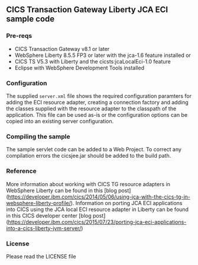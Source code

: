 ## CICS Transaction Gateway Liberty JCA ECI sample code

### Pre-reqs
* CICS Transaction Gateway v8.1 or later
* WebSphere Liberty 8.5.5 FP3 or later with the jca-1.6 feature installed or
* CICS TS V5.3 with Liberty and the cicsts:jcaLocalEci-1.0 feature
* Eclipse with WebSphere Development Tools installed

### Configuration
The supplied `server.xml` file shows the required configuration paramters for adding the ECI resource adapter, creating a connection factory and adding the classes supplied with the resource adapter to the classpath of the application. This file can be used as-is or the configuration options can be copied into an existing server configuration.

### Compiling the sample
The sample servlet code can be added to a Web Project. To correct any compilation errors the cicsjee.jar should be added to the build path.

### Reference
More information about working with CICS TG resource adapters in WebSphere Liberty can be found in this [blog post] (https://developer.ibm.com/cics/2014/05/06/using-jca-with-the-cics-tg-in-websphere-liberty-profile/).
Information on porting JCA ECI applications into CICS using the JCA local ECI resource adapter in Liberty can be found in this CICS developer center [blog post] (https://developer.ibm.com/cics/2015/07/23/porting-jca-eci-applications-into-a-cics-liberty-jvm-server/)


### License
Please read the LICENSE file

